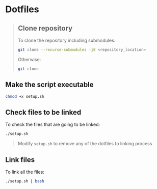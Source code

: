 # Dotfiles

>## Clone repository
>
>To clone the repository including submodules:
>
>```bash
>git clone --recurse-submodules -j8 <repository_location>
>```
>
>Otherwise:
>
>```bash
>git clone
>```

## Make the script executable

```bash
chmod +x setup.sh
```

## Check files to be linked

To check the files that are going to be linked:

``` bash
./setup.sh
```

> Modify `setup.sh` to remove any of the dotfiles to linking process

## Link files

To link all the files:

``` bash
./setup.sh | bash
```
